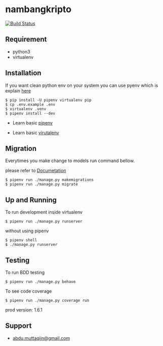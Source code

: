 # nambangkripto

[![Build Status](https://ci.imarukita.ninja/api/badges/rukita-team/rkt-backend/status.svg)](https://ci.imarukita.ninja/rukita-team/rkt-backend)

Requirement
------------
* python3
* virtualenv

Installation
------------
If you want clean python env on your system you can use pyenv which is explain [here](https://github.com/pyenv/pyenv)


```
$ pip install -U pipenv virtualenv pip
$ cp .env.example .env
$ virtualenv .venv
$ pipenv install --dev
```

* Learn basic [pipenv](https://docs.pipenv.org/en/latest/basics/)

* Learn basic [virutalenv](https://virtualenv.pypa.io/en/stable/userguide/)


Migration
---------
Everytimes you make change to models run command bellow.

please refer to [Documetation](https://docs.djangoproject.com/en/2.2/intro/overview/)
```
$ pipenv run ./manage.py makemigrations
$ pipenv run ./manage.py migrate
```

Up and Running
--------------
To run development inside virtualenv
``` 
$ pipenv run ./manage.py runserver
```

without using pipenv
```
$ pipenv shell
$ ./manage.py runserver
```

Testing
--------------
To run BDD testing
``` 
$ pipenv run ./manage.py behave
```
To see code coverage
``` 
$ pipenv run ./manage.py coverage run
```

prod version: 1.6.1

Support
-------
* abdu.muttaqiin@gmail.com

